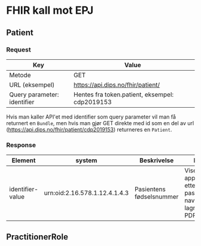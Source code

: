 # FHIR kall mot EPJ

## Patient

### Request

| Key                         | Value                                          |
|-----------------------------|------------------------------------------------|
| Metode                      | GET                                            |
| URL (eksempel)              | https://api.dips.no/fhir/patient/              |
| Query parameter: identifier | Hentes fra token.patient, eksempel: cdp2019153 |

Hvis man kaller API'et med identifier som query parameter vil man få returnert en `Bundle`, men hvis man gjør GET
direkte med id som en del av url (https://api.dips.no/fhir/patient/cdp2019153) returneres en `Patient`.

### Response

| Element          | system                        | Beskrivelse              | Bruk                                                    |
|------------------|-------------------------------|--------------------------|---------------------------------------------------------|
| identifier-value | urn:oid:2.16.578.1.12.4.1.4.3 | Pasientens fødselsnummer | Vises i applikasjon etter pasientens navn, lagres i PDF |

## PractitionerRole
